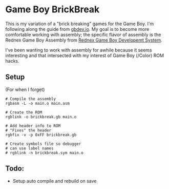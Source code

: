 # Game Boy BrickBreak

This is my variation of a "brick breaking" games for the Game Boy. I'm following along the guide from [gbdev.io](https://gbdev.io). My goal is to become more comfortable working with assembly; the specific flavor of assembly is the Rednex Game Boy Assembly from [Rednex Game Boy Developemt System](https://rgbds.gbdev.io/).

I've been wanting to work with assembly for awhile because it seems interesting and that intersected with my interest of Game Boy (/Color) ROM hacks.

## Setup

(For when I forget)

```
# Compile the assembly
rgbasm -L -o main.o main.asm

# Create the ROM
rgblink -o brickbreak.gb main.o

# Add header info to ROM
# "Fixes" the header
rgbfix -v -p 0xFF brickbreak.gb

# Create symbols file so debugger
# can use label names
# rgblink -n brickbreak.sym main.o
```

## Todo:

- Setup auto compile and rebuild on save
